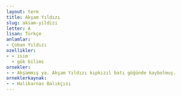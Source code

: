 ```yaml
---
layout: term
title: Akşam Yıldızı
slug: aksam-yildizi
letter: A
lisan: Türkçe
anlamlar:
- Çoban Yıldızı
ozellikler:
- - isim
  - gök bilimi
ornekler:
- - Akşammış ya. Akşam Yıldızı kıpkızıl batı göğünde kaybolmuş.
orneklerkaynak:
- - Halikarnas Balıkçısı
---
```

